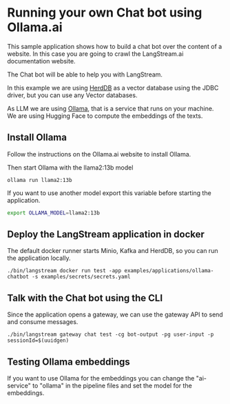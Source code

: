 # Running your own Chat bot using Ollama.ai

This sample application shows how to build a chat bot over the content of a website.
In this case you are going to crawl the LangStream.ai documentation website.

The Chat bot will be able to help you with LangStream.

In this example we are using [HerdDB](ps://github.com/diennea/herddb) as a vector database using the JDBC driver,
but you can use any Vector databases.

As LLM we are using [Ollama](https://ollama.ai), that is a service that runs on your machine. 
We are using Hugging Face to compute the embeddings of the texts.

## Install Ollama

Follow the instructions on the Ollama.ai website to install Ollama.

Then start Ollama with the llama2:13b model

```
ollama run llama2:13b
```

If you want to use another model export this variable before starting the application.

```bash
export OLLAMA_MODEL=llama2:13b
```

## Deploy the LangStream application in docker

The default docker runner starts Minio, Kafka and HerdDB, so you can run the application locally.

```
./bin/langstream docker run test -app examples/applications/ollama-chatbot -s examples/secrets/secrets.yaml
```

## Talk with the Chat bot using the CLI
Since the application opens a gateway, we can use the gateway API to send and consume messages.

```
./bin/langstream gateway chat test -cg bot-output -pg user-input -p sessionId=$(uuidgen)
```


## Testing Ollama embeddings
If you want to use Ollama for the embeddings you can change the "ai-service" to "ollama" in the pipeline files and set the 
model for the embeddings.